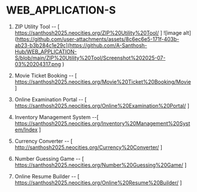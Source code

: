 # WEB_APPLICATION-S

1. ZIP Utility Tool -- [ https://santhosh2025.neocities.org/ZIP%20Utility%20Tool/ ] ![image alt](https://github.com/user-attachments/assets/8c6ec6e5-171f-403b-ab23-b3b284c1e29c](https://github.com/A-Santhosh-Hub/WEB_APPLICATION-S/blob/main/ZIP%20Utility%20Tool/Screenshot%202025-07-03%20204317.png
)




3. Movie Ticket Booking -- [ https://santhosh2025.neocities.org/Movie%20Ticket%20Booking/Movie ]
4. Online Examination Portal  --  [ https://santhosh2025.neocities.org/Online%20Examination%20Portal/ ]
5. Inventory Management System  --[ https://santhosh2025.neocities.org/Inventory%20Management%20System/Index ]
6. Currency Converter -- [ http://santhosh2025.neocities.org/Currency%20Converter/ ]
7. Number Guessing Game  -- [ https://santhosh2025.neocities.org/Number%20Guessing%20Game/ ]
8. Online Resume Builder -- [ https://santhosh2025.neocities.org/Online%20Resume%20Builder/ ]
